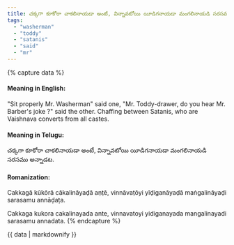 ```yaml
---
title: చక్కగా కూకోరా చాకలినాయడా అంటే, విన్నావటోయి యీడిగనాయడా మంగలినాయడి సరసము అన్నాడట.
tags:
  - "washerman"
  - "toddy"
  - "satanis"
  - "said"
  - "mr"
---
```


{% capture data %}
#### Meaning in English:
"Sit properly Mr. Washerman" said one, "Mr. Toddy-drawer, do you hear Mr. Barber's joke ?" said the other.
Chaffing between Satanis, who are Vaishnava converts from all castes.

#### Meaning in Telugu:
చక్కగా కూకోరా చాకలినాయడా అంటే, విన్నావటోయి యీడిగనాయడా మంగలినాయడి సరసము అన్నాడట.

#### Romanization:
Cakkagā kūkōrā cākalināyaḍā aṇṭē, vinnāvaṭōyi yīḍiganāyaḍā maṅgalināyaḍi sarasamu annāḍaṭa.

Cakkaga kukora cakalinayada ante, vinnavatoyi yidiganayada mangalinayadi sarasamu annadata.
{% endcapture %}

{{ data | markdownify }}

